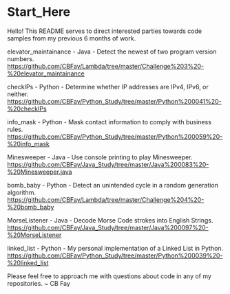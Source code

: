 # Start_Here
Hello!
This README serves to direct interested parties towards code samples from my previous 6 months of work.


elevator_maintainance - Java - Detect the newest of two program version numbers.
https://github.com/CBFay/Lambda/tree/master/Challenge%203%20-%20elevator_maintainance

checkIPs - Python - Determine whether IP addresses are IPv4, IPv6, or neither.
https://github.com/CBFay/Python_Study/tree/master/Python%200041%20-%20checkIPs

info_mask - Python - Mask contact information to comply with business rules.
https://github.com/CBFay/Python_Study/tree/master/Python%200059%20-%20info_mask

Minesweeper - Java - Use console printing to play Minesweeper.
https://github.com/CBFay/Java_Study/tree/master/Java%200083%20-%20Minesweeper.java

bomb_baby - Python - Detect an unintended cycle in a random generation algorithm.
https://github.com/CBFay/Lambda/tree/master/Challenge%204%20-%20bomb_baby

MorseListener - Java - Decode Morse Code strokes into English Strings.
https://github.com/CBFay/Java_Study/tree/master/Java%200097%20-%20MorseListener

linked_list - Python - My personal implementation of a Linked List in Python.
https://github.com/CBFay/Python_Study/tree/master/Python%200039%20-%20linked_list


Please feel free to approach me with questions about code in any of my repositories.
~ CB Fay
